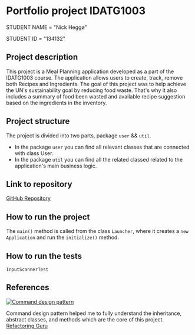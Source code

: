 # Portfolio project IDATG1003

STUDENT NAME = "Nick Heggø"

STUDENT ID = "134132"

## Project description

[//]: # (TODO: Write a short description of your project/product here.)
This project is a Meal Planning application developed as a part of the IDATG1003 course.
The application allows users to create, track, remove both Recipes and Ingredients.
The goal of this project was to help achieve the UN's sustainability goal by reducing food waste.
That's why it also includes a summary of food been wasted 
and available recipe suggestion based on the ingredients in the inventory.

## Project structure

[//]: # (TODO: Describe the structure of your project here. How have you used packages in your structure. Where are all sourcefiles stored. Where are all JUnit-test classes stored. etc.)
The project is divided into two parts, package `user` && `util`.
* In the package `user` you can find all relevant classes that are connected with class User.
* In the package `util` you can find all the related classed related to the application's main business logic.


## Link to repository

[GitHub Repository](https://github.com/NTNU-BIDATA-IDATG1003-2024/meal-planning-nickhe-ntnu.git)

## How to run the project

[//]: # (TODO: Describe how to run your project here. What is the main class? What is the main method? What is the input and output of the program? What is the expected behaviour of the program?)
The `main()` method is called from the class `Launcher`,
where it creates a `new` `Application` and run the `initialize()` method.



## How to run the tests

[//]: # (TODO: Describe how to run the tests here.)
`InputScannerTest`

## References

[//]: # (TODO: Include references here, if any. For example, if you have used code from the course book, include a reference to the chapter. Or if you have used code from a website or other source, include a link to the source.)
[![Command design pattern](https://refactoring.guru/images/patterns/diagrams/command/problem2-2x.png)](https://refactoring.guru/design-patterns/command)

Command design pattern helped me to fully understand the inheritance,
abstract classes, and methods which are the core of this project.
[Refactoring Guru](https://refactoring.guru/design-patterns/command)
